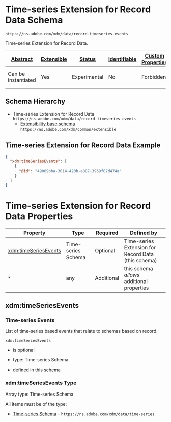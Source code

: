 
# Time-series Extension for Record Data Schema

```
https://ns.adobe.com/xdm/data/record-timeseries-events
```

Time-series Extension for Record Data.

| [Abstract](../../abstract.md) | [Extensible](../../extensions.md) | [Status](../../status.md) | [Identifiable](../../id.md) | [Custom Properties](../../extensions.md) | [Additional Properties](../../extensions.md) | Defined In |
|-------------------------------|-----------------------------------|---------------------------|-----------------------------|------------------------------------------|----------------------------------------------|------------|
| Can be instantiated | Yes | Experimental | No | Forbidden | Permitted | [data/record-timeseries-events.schema.json](data/record-timeseries-events.schema.json) |
## Schema Hierarchy

* Time-series Extension for Record Data `https://ns.adobe.com/xdm/data/record-timeseries-events`
  * [Extensibility base schema](../common/extensible.schema.md) `https://ns.adobe.com/xdm/common/extensible`


## Time-series Extension for Record Data Example
```json
{
  "xdm:timeSeriesEvents": [
    {
      "@id": "49069bba-3014-420b-a887-3959f87d474a"
    }
  ]
}
```

# Time-series Extension for Record Data Properties

| Property | Type | Required | Defined by |
|----------|------|----------|------------|
| [xdm:timeSeriesEvents](#xdmtimeseriesevents) | Time-series Schema | Optional | Time-series Extension for Record Data (this schema) |
| `*` | any | Additional | this schema *allows* additional properties |

## xdm:timeSeriesEvents
### Time-series Events

List of time-series based events that relate to schemas based on record.

`xdm:timeSeriesEvents`
* is optional
* type: Time-series Schema

* defined in this schema

### xdm:timeSeriesEvents Type


Array type: Time-series Schema

All items must be of the type:
* [Time-series Schema](time-series.schema.md) – `https://ns.adobe.com/xdm/data/time-series`







